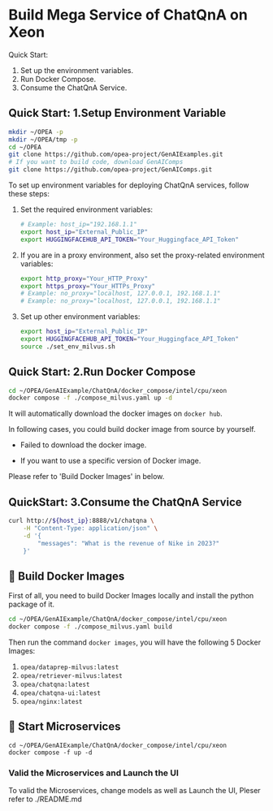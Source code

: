 # Build Mega Service of ChatQnA on Xeon

Quick Start:

1. Set up the environment variables.
2. Run Docker Compose.
3. Consume the ChatQnA Service.

## Quick Start: 1.Setup Environment Variable

```bash
mkdir ~/OPEA -p
mkdir ~/OPEA/tmp -p
cd ~/OPEA
git clone https://github.com/opea-project/GenAIExamples.git
# If you want to build code, download GenAIComps
git clone https://github.com/opea-project/GenAIComps.git
```

To set up environment variables for deploying ChatQnA services, follow these steps:

1. Set the required environment variables:

   ```bash
   # Example: host_ip="192.168.1.1"
   export host_ip="External_Public_IP"
   export HUGGINGFACEHUB_API_TOKEN="Your_Huggingface_API_Token"
   ```

2. If you are in a proxy environment, also set the proxy-related environment variables:

   ```bash
   export http_proxy="Your_HTTP_Proxy"
   export https_proxy="Your_HTTPs_Proxy"
   # Example: no_proxy="localhost, 127.0.0.1, 192.168.1.1"
   # Example: no_proxy="localhost, 127.0.0.1, 192.168.1.1"
   ```

3. Set up other environment variables:
   ```bash
   export host_ip="External_Public_IP"
   export HUGGINGFACEHUB_API_TOKEN="Your_Huggingface_API_Token"
   source ./set_env_milvus.sh
   ```

## Quick Start: 2.Run Docker Compose

```bash
cd ~/OPEA/GenAIExample/ChatQnA/docker_compose/intel/cpu/xeon
docker compose -f ./compose_milvus.yaml up -d
```

It will automatically download the docker images on `docker hub`.

In following cases, you could build docker image from source by yourself.

- Failed to download the docker image.

- If you want to use a specific version of Docker image.

Please refer to 'Build Docker Images' in below.

## QuickStart: 3.Consume the ChatQnA Service

```bash
curl http://${host_ip}:8888/v1/chatqna \
    -H "Content-Type: application/json" \
    -d '{
        "messages": "What is the revenue of Nike in 2023?"
    }'
```

## 🚀 Build Docker Images

First of all, you need to build Docker Images locally and install the python package of it.

```bash
cd ~/OPEA/GenAIExample/ChatQnA/docker_compose/intel/cpu/xeon
docker compose -f ./compose_milvus.yaml build
```

Then run the command `docker images`, you will have the following 5 Docker Images:

1. `opea/dataprep-milvus:latest`
2. `opea/retriever-milvus:latest`
3. `opea/chatqna:latest`
4. `opea/chatqna-ui:latest`
5. `opea/nginx:latest`

## 🚀 Start Microservices

```
cd ~/OPEA/GenAIExample/ChatQnA/docker_compose/intel/cpu/xeon
docker compose -f up -d
```

### Valid the Microservices and Launch the UI

To valid the Microservices, change models as well as Launch the UI, Pleser refer to ./README.md
